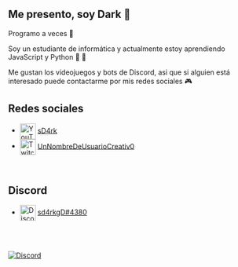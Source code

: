 ## Me presento, soy Dark 🤠

Programo a veces 🤡

Soy un estudiante de informática y actualmente estoy aprendiendo JavaScript y Python 🍵 🐍

Me gustan los videojuegos y bots de Discord, asi que si alguien está interesado puede contactarme por mis redes sociales 🎮
<br />

   ## Redes sociales
   - <img src="https://simpleicons.org/icons/youtube.svg" alt="YouTube" width="32" align="center">  [sD4rk](https://www.youtube.com/channel/UCzmt2zezY3JIenXQk7hCkpg)
   - <img src="https://simpleicons.org/icons/twitch.svg" alt="Twitch" width="32" align="center">  [UnNombreDeUsuarioCreativ0](https://www.twitch.tv/unnombredeusuariocreativ0)

   
   <br />

  ## Discord

   - <img src="https://simpleicons.org/icons/discord.svg" alt="Discord" width="32" align="center">  [sd4rkgD#4380](https://discord.gg/P3xmjdx)
   
   <br />
   
   <div>
  <br />
  <p>
    <a href="https://discord.gg/P3xmjdx"><img src="https://discord.com/api/guilds/696051750561644696/embed.png?style=banner3" alt="Discord" /></a>
  </p>
  </div>
  
   <br />
